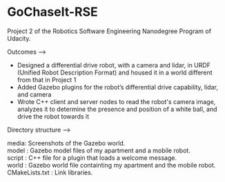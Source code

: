 # GoChaseIt-RSE
Project 2 of the Robotics Software Engineering Nanodegree Program of Udacity. 

Outcomes -->

- Designed a differential drive robot, with a camera and lidar, in URDF (Unified Robot Description Format) and housed it in a world different from that in Project 1
- Added Gazebo plugins for the robot’s differential drive capability, lidar, and camera
- Wrote C++ client and server nodes to read the robot's camera image, analyzes it to determine the presence and position of a white ball, and drive the robot towards it

Directory structure -->

media: Screenshots of the Gazebo world.\
model : Gazebo model files of my apartment and a mobile robot.\
script : C++ file for a plugin that loads a welcome message.\
world : Gazebo world file containting my apartment and the mobile robot.\
CMakeLists.txt : Link libraries.

